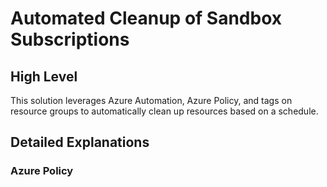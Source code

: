 # Automated Cleanup of Sandbox Subscriptions

## High Level

This solution leverages Azure Automation, Azure Policy, and tags on resource groups to automatically clean up resources based on a schedule.

## Detailed Explanations

### Azure Policy

